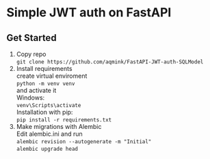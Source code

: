 # Simple JWT auth on FastAPI

## Get Started
1) Copy repo <br/>
```git clone https://github.com/aqmink/FastAPI-JWT-auth-SQLModel```
2) Install requirements <br/>
create virtual enviroment <br/>
```python -m venv venv``` <br/>
and activate it <br/>
Windows: <br/>
```venv\Scripts\activate``` <br/>
Installation with pip: <br/>
```pip install -r requirements.txt```
3) Make migrations with Alembic <br/>
Edit alembic.ini and run <br/>
```alembic revision --autogenerate -m "Initial"``` <br/>
```alembic upgrade head```
